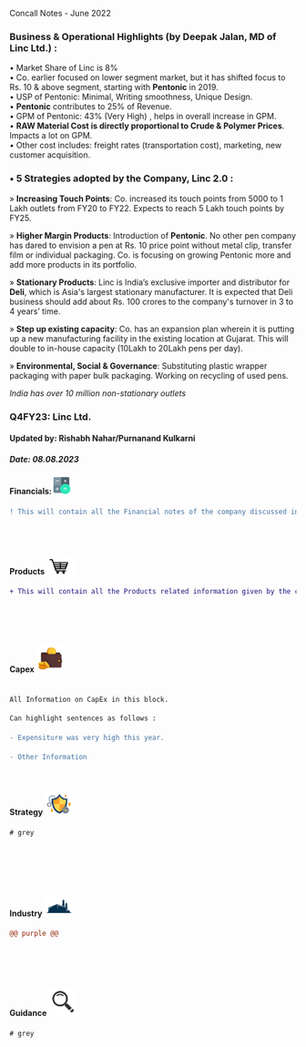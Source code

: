 
Concall Notes - June 2022

### Business & Operational Highlights (by Deepak Jalan, MD of Linc Ltd.) :
•	Market Share of Linc is 8%  
•	Co. earlier focused on lower segment market, but it has shifted focus to Rs. 10 & above segment, starting with **Pentonic** in 2019.  
•	USP of Pentonic: Minimal, Writing smoothness, Unique Design.  
•	**Pentonic** contributes to 25% of Revenue.   
•	GPM of Pentonic: 43% (Very High)  , helps in overall increase in GPM.  
•	**RAW Material Cost is directly proportional to Crude & Polymer Prices**. Impacts a lot on GPM.  
•	Other cost includes: freight rates (transportation cost), marketing, new customer acquisition.  
  
### •	5 Strategies adopted by the Company, Linc 2.0 :  
  
»	**Increasing Touch Points**: Co. increased its touch points from 5000 to 1 Lakh outlets from FY20 to FY22. Expects to reach 5 Lakh touch points by FY25.  
  
»	**Higher Margin Products**: Introduction of **Pentonic**. No other pen company has dared to envision a pen at Rs. 10 price point without metal clip, transfer film or individual packaging. Co. is focusing on growing Pentonic more and add more products in its portfolio.
  
»	**Stationary Products**: Linc is India’s exclusive importer and distributor for **Deli**, which is Asia's largest stationary manufacturer. It is expected that Deli business should add about Rs. 100 crores to the company's turnover in 3 to 4 years’ time.  
  
»	**Step up existing capacity**: Co. has an expansion plan wherein it is putting up a new manufacturing facility in the existing location at Gujarat. This will double to in-house capacity (10Lakh to 20Lakh pens per day).
  
»	**Environmental, Social & Governance**: Substituting plastic wrapper packaging with paper bulk packaging. Working on recycling of used pens.   
  


_India has over 10 million non-stationary outlets_


### Q4FY23: Linc Ltd.
#### Updated by: Rishabh Nahar/Purnanand Kulkarni
##### Date: 08.08.2023



  
[fin]: https://www.screener.in/company/LINC/
#### Financials:   [<img align="centre" alt="Java" width="30px" src="https://github.com/qodeinvestments/Swan-Documentation/blob/main/Systems/100_Baggers/github_pages/logo_files/Financials%20Logo%201.png" />][fin]
```diff
! This will contain all the Financial notes of the company discussed in the Concall other than numbers.





```




[products]: https://eresh-zealous.medium.com/
#### Products [<img align="centre" alt="Java" width="50px" src="https://github.com/qodeinvestments/Swan-Documentation/blob/main/Systems/100_Baggers/github_pages/logo_files/Products%20Logo%201.jpg" />][products]
```diff
+ This will contain all the Products related information given by the company during the Concall.






```





[blog]: https://eresh-zealous.medium.com/
#### Capex [<img align="centre" alt="Java" width="50px" src="https://github.com/qodeinvestments/Swan-Documentation/blob/main/Systems/100_Baggers/github_pages/logo_files/Capex%20Logo%201.jpg" />][blog]
```diff

All Information on CapEx in this block.

Can highlight sentences as follows :

- Expensiture was very high this year.

- Other Information




```


[blog]: https://eresh-zealous.medium.com/
#### Strategy [<img align="centre" alt="Java" width="50px" src="https://github.com/qodeinvestments/Swan-Documentation/blob/main/Systems/100_Baggers/github_pages/logo_files/Strategy%20Logo%203.jpg" />][blog]
```diff
# grey







```

  
[ind]: https://eresh-zealous.medium.com/
#### Industry   [<img align="centre" alt="Java" width="50px" src="https://github.com/qodeinvestments/Swan-Documentation/blob/main/Systems/100_Baggers/github_pages/logo_files/Industry%20Logo%201.jpg" />][ind]
```diff
@@ purple @@






```
[management]: https://eresh-zealous.medium.com/
#### Guidance [<img align="centre" alt="Java" width="50px" src="https://github.com/qodeinvestments/Swan-Documentation/blob/main/Systems/100_Baggers/github_pages/logo_files/magnifying-glass.svg" />][management]
```diff
# grey
```






